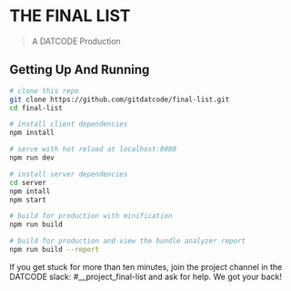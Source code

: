 # THE FINAL LIST
> A DATCODE Production

## Getting Up And Running

``` bash
# clone this repo
git clone https://github.com/gitdatcode/final-list.git
cd final-list

# install client dependencies
npm install

# serve with hot reload at localhost:8080
npm run dev

# install server dependencies
cd server
npm intall
npm start

# build for production with minification
npm run build

# build for production and view the bundle analyzer report
npm run build --report
```

If you get stuck for more than ten minutes, join the project channel in the DATCODE slack: #__project_final-list and ask for help. We got your back!

